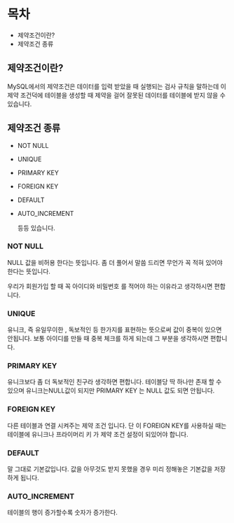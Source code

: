 # 목차
- 제약조건이란?
- 제약조건 종류

## 제약조건이란?

MySQL에서의 제약조건은 데이터를 입력 받았을 때 실행되는 검사 규칙을 말하는데 이 제약 조건덕에 테이블을 생성할 때 제약을 걸어 잘못된 데이터를 테이블에 받지 않을 수 있습니다.

## 제약조건 종류

- NOT NULL

- UNIQUE

- PRIMARY KEY

- FOREIGN KEY

- DEFAULT

- AUTO_INCREMENT

    등등 있습니다.

### NOT NULL

NULL 값을 비허용 한다는 뜻입니다. 좀 더 풀어서 말씀 드리면 무언가 꼭 적혀 있어야 한다는 뜻입니다.

우리가 회원가입 할 때 꼭 아이디와 비밀번호 를 적어야 하는 이유라고 생각하시면 편합니다.

### UNIQUE

유니크, 즉 유일무이한 , 독보적인 등 한가지를 표현하는 뜻으로써 값이 중복이 있으면 안됩니다. 보통 아이디를 만들 때 중복 체크를 하게 되는데 그 부분을 생각하시면 편합니다.

### PRIMARY KEY

유니크보다 좀 더 독보적인 친구라 생각하면 편합니다. 테이블당 딱 하나만 존재 할 수 있으며 유니크는NULL값이 되지만 PRIMARY KEY 는 NULL 값도 되면 안됩니다.

### FOREIGN KEY

다른 테이블과 연결 시켜주는 제약 조건 입니다. 단 이 FOREIGN KEY를 사용하실 때는 테이블에 유니크나 프라이머리 키 가 제약 조건 설정이 되있어야 합니다.

### DEFAULT

말 그대로 기본값입니다. 값을 아무것도 받지 못했을 경우 미리 정해놓은 기본값을 저장하게 됩니다.


### AUTO_INCREMENT

테이블의 행이 증가할수록 숫자가 증가한다.